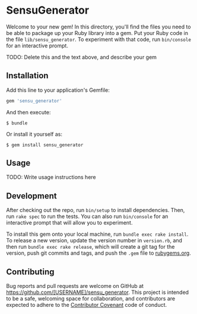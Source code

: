 # SensuGenerator

Welcome to your new gem! In this directory, you'll find the files you need to be able to package up your Ruby library into a gem. Put your Ruby code in the file `lib/sensu_generator`. To experiment with that code, run `bin/console` for an interactive prompt.

TODO: Delete this and the text above, and describe your gem

## Installation

Add this line to your application's Gemfile:

```ruby
gem 'sensu_generator'
```

And then execute:

    $ bundle

Or install it yourself as:

    $ gem install sensu_generator

## Usage

TODO: Write usage instructions here

## Development

After checking out the repo, run `bin/setup` to install dependencies. Then, run `rake spec` to run the tests. You can also run `bin/console` for an interactive prompt that will allow you to experiment.

To install this gem onto your local machine, run `bundle exec rake install`. To release a new version, update the version number in `version.rb`, and then run `bundle exec rake release`, which will create a git tag for the version, push git commits and tags, and push the `.gem` file to [rubygems.org](https://rubygems.org).

## Contributing

Bug reports and pull requests are welcome on GitHub at https://github.com/[USERNAME]/sensu_generator. This project is intended to be a safe, welcoming space for collaboration, and contributors are expected to adhere to the [Contributor Covenant](http://contributor-covenant.org) code of conduct.

